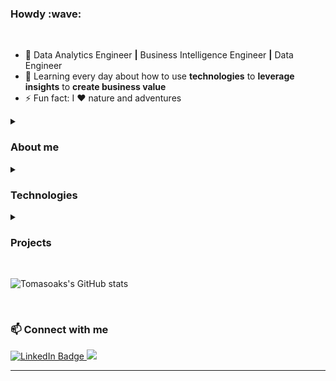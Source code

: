 <div id="header">
  <h3>Howdy :wave:</h3>
    <br/>

 - 💼 Data Analytics Engineer <strong>|</strong> Business Intelligence Engineer <strong>|</strong> Data Engineer <!-- - :fire: Interested in  <strong>Data Analytics Engineer</strong> and <strong>Data Engineering</strong> -->
 - :rocket: Learning every day about how to use <strong>technologies</strong> to <strong>leverage insights</strong> to <strong>create business value</strong>
 - ⚡ Fun fact: I :heart: nature and adventures
  
</div>

 <details>  
  <summary><h3>About me</h3></summary>
  <p> As a Data Analytics & Business Intelligence Engineer, I thrive on turning data into actionable insights and empowering business decision-making. 

I worked for over 6.5 years using cutting-edge technologies to improve sustainability across the global agricultural commodity supply chain sector on international projects (Latin America, the US, and Europe). In 2 years, of these 6.5, I lived and worked in Stockholm (Sweden). These experiences, therefore, honed my skills in stakeholder engagement and translating business requirements into data pipelines, governance, visualizations, and reporting.

With a passion for learning and a hunger for new challenges, I am shifting gears toward a fast-paced environment. This dynamic environment revolves around equipping decision-makers with accessible information on fundraising, marketing, digital CRMs, and customer behavior. By leveraging this expertise, I will unleash my capabilities in bringing robust, efficient, integrated data models and products to life to unravel intricate business puzzles.

Moreover, my technical expertise includes programming, data ETL/ELT, management, analysis, and visualization, focusing on building efficient data pipelines and reports. I have extensive experience optimizing SQL queries, modeling multi-dimensional data, and using code versioning control. Besides, I speak English fluently (108/120 TOEFL, valid until Feb 2025) and have a great domain of Spanish.

My tech stack includes Python, SQL, AWS, Google Cloud Platform, dbt, Airflow, Tableau, Looker Studio, Metabase, Git/Github, Docker, and Terraform. Moreover, I have extensive experience with GIS and Remote Sensing technologies such as PostGIS, Google Earth Engine, GDAL, GeoPandas, QGIS, and ArcGIS.


Explore my portfolio at https://tomasoak.github.io
 
   </p>
</details>
 
<details>  
<summary><h3>Technologies</h3></summary>
<div style="display: inline_block">
  <img align="center" alt="AWS" width="60" height="50" src="https://raw.githubusercontent.com/devicons/devicon/master/icons/amazonwebservices/amazonwebservices-original-wordmark.svg" >
  <img align="center" alt="Python" height="60" src="https://cdn.jsdelivr.net/gh/devicons/devicon/icons/python/python-original-wordmark.svg">
  <img align="center" alt="Postgresql" width="60" height="60" src="https://raw.githubusercontent.com/devicons/devicon/master/icons/postgresql/postgresql-original-wordmark.svg" >
  <img align="center" alt="Jupyter" height="60" src=https://github.com/devicons/devicon/blob/55609aa5bd817ff167afce0d965585c92040787a/icons/jupyter/jupyter-original-wordmark.svg>
  <img align="center" alt="Bash" width="50" height="40" src="https://www.vectorlogo.zone/logos/gnu_bash/gnu_bash-icon.svg" />
  <img align="center" alt="Git" width="40" height="40" src="https://www.vectorlogo.zone/logos/git-scm/git-scm-icon.svg" />
  <img align="center" alt="Docker" height="60" src="https://cdn.jsdelivr.net/gh/devicons/devicon/icons/docker/docker-original-wordmark.svg">
  <img align="center" alt="QGIS" height="40" width="50" src="https://upload.wikimedia.org/wikipedia/commons/9/91/QGIS_logo_new.svg">
  <img align="center" alt="GDAL" height="50" width="50" src="https://gdal.org/_static/gdalicon.png"/>
  <img align="center" alt="PostGIS" height="50" width="60" src="https://postgis.net/brand.svg">
</div>

 
  
</details>  
       
<details>  
  <summary><h3>Projects</h3></summary>
  <p align="left"> 
    Here you can check some cool projects and public useful code I've been working on
     <h4>Business Intelligence</h4>
       <ul>
        <li> 
          <a href="https://github.com/tomasoak/agricultural_supply_chain_explorer" target="_blank"> Agricultural Supply Chain Explorer </a> - Real-time interactive dashboard (Python, Dash-Plotly, AWS, SQL)
        </li>
      </ul>
    <h4>Software Engineering</h4>
      <ul>
        <li> 
          <a href="https://github.com/tomasoak/gobarber" target="_blank"> GoBarber </a> - Schedule Service for a Hair&Barber shop - (Node.js, React.js, React Native)
        </li>
        <li> <a href="https://geomaniacs-landingpage.netlify.app" target="_blank"> GeoManiacs </a> - GeoSpatial company landing page - (React.js) </li> 
        <li> <a href="http://impacto.imaflora.org/" target="_blank"> Impact </a> -  Socio-environmental projects monitor in the Brazilian Amazon region - (Backend: Node.js, Typescript, GraphQL, JWT Auth) </li> 
      </ul>
<!--  
  <h4>Data Engineering</h4>
    <ul>
        <li> 
          <a href="https://github.com/tomasoak/dataeng_zoomcamp" target="_blank"> Cloud ETL Architecture </a> - End-to-end streaming Data Engineering project (GCP, Terraform, Docker, SQL, Prefect, dbt, Spark, Kafka)
        </li>
     </ul>
-->  
  

  <h4>Packages</h4>
      <ul>
        <li> <a href="https://data-hopper.netlify.app/" target="_blank"> Data Hopper </a> - Python package for data engineering and data wrangling </li>
      </ul>
    
  <h4>Gists</h4>
      <ul>
        <li> <a href="https://gist.github.com/tomasoak/f53d6e13f82ec1e40b6045876ea73deb" target="_blank"> Git alias </a> - Speed up git commands </li>
        <li> <a href="https://gist.github.com/tomasoak/d2c010d6e479f433dae596e48c33c8cd" target="_blank"> Connecting Amazon S3 to PowerBI </a> </li>
      </ul>
  </p>
</details>

  <br/>

![Tomasoaks's GitHub stats](https://github-readme-stats.vercel.app/api?username=tomasoak&show_icons=true&theme=radical)

  <br/>
  
<div id="badges">
  <h3> 📫 Connect with me </h3>
  <div id="social-media" >
    <a href="https://www.linkedin.com/in/tomas-carvalho/?locale=en_US">
      <img src="https://img.shields.io/badge/LinkedIn-blue?style=for-the-badge&logo=linkedin&logoColor=white" alt="LinkedIn Badge"/>
    <a/>
     <a href="mailto:tomas.jpeg@gmail.com">
      <img src=https://img.shields.io/badge/Gmail-D14836?style=for-the-badge&logo=gmail&logoColor=white />
     <a/>
  </div>
  </div>
</div>
      
___
    
<!--
**tomasoak/tomasoak** is a ✨ _special_ ✨ repository because its `README.md` (this file) appears on your GitHub profile.

Here are some ideas to get you started:

- 🔭 I’m currently working on ...
- 🌱 I’m currently learning ...
- 👯 I’m looking to collaborate on ...
- 🤔 I’m looking for help with ...
- 💬 Ask me about ...
- 📫 How to reach me: ...
- 😄 Pronouns: ...
- ⚡ Fun fact: ...
-->
